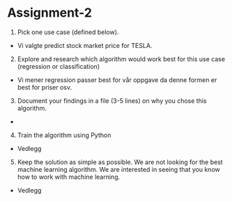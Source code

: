 # Assignment-2

1. Pick one use case (defined below).
-  Vi valgte predict stock market price for TESLA.
2. Explore and research which algorithm would work best for this use case (regression or classification)
- Vi mener regression passer best for vår oppgave da denne formen er best for priser osv.
3. Document your findings in a file (3-5 lines) on why you chose this algorithm.
- 
4. Train the algorithm using Python
-  Vedlegg
5. Keep the solution as simple as possible. We are not looking for the best machine learning algorithm. We are interested in seeing that you know how to work with machine learning.
-  Vedlegg
